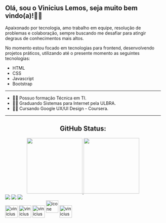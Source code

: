 ## Olá, sou o Vinicius Lemos, seja muito bem vindo(a)!👨‍💻
Apaixonado por tecnologia, amo trabalho em equipe, resolução de problemas e colaboração, sempre buscando me desafiar para atingir degraus de conhecimentos mais altos.

No momento estou focado em tecnologias para frontend, desenvolvendo projetos práticos, utilizando até o presente momento as seguintes tecnologias:
- HTML
- CSS
- Javascript
- Bootstrap
<hr>

- 👨‍🎓 Possuo formação Técnica em TI.
- 👨‍🎓 Graduando Sistemas para Internet pela ULBRA.
- 👨‍🎓 Cursando Google UX/UI Design - Coursera.

<hr>

<div align="center">
  <h2>GitHub Status: </h2>
  <a href="https://github.com/viniciuslemos93">
  <img height="180em" src="https://github-readme-stats.vercel.app/api?username=viniciuslemos93&show_icons=true&theme=dark&include_all_commits=true&count_private=true"/>
  <img height="180em" src="https://github-readme-stats.vercel.app/api/top-langs/?username=viniciuslemos93&layout=compact&langs_count=7&theme=dark"/>
</div>

<div>
  <a href="https://www.instagram.com/vinicius.lemos/" target="_blank"><img src="https://img.shields.io/badge/-Instagram-%23E4405F?style=for-the-badge&logo=instagram&logoColor=white" target="_blank"></a> 
  <a href = "mailto:vinycius1993@gmail.com"><img src="https://img.shields.io/badge/-Gmail-%23333?style=for-the-badge&logo=gmail&logoColor=white" target="_blank"></a>
  <a href="https://www.linkedin.com/in/viniciuslemos93/" target="_blank"><img src="https://img.shields.io/badge/-LinkedIn-%230077B5?style=for-the-badge&logo=linkedin&logoColor=white" target="_blank"></a>
</div>
<div>
<img align="center" alt="vinicius-html" height="40 widht="50" src="https://cdn.jsdelivr.net/gh/devicons/devicon/icons/html5/html5-plain-wordmark.svg" />
<img align="center" alt="vinicius-css" height="40 widht="50" src="https://cdn.jsdelivr.net/gh/devicons/devicon/icons/css3/css3-plain-wordmark.svg" />
<img align="center" alt="vinicius-javascript" height="40 widht="50" src="https://cdn.jsdelivr.net/gh/devicons/devicon/icons/javascript/javascript-plain.svg" />
<img align="lef" alt="ícone do logotipo do PHP" height="40 widht="50" src="https://cdn.jsdelivr.net/gh/devicons/devicon/icons/php/php-original.svg"
<img align="center" alt="vinicius-cplusplus" height="40 widht="50" src="https://cdn.jsdelivr.net/gh/devicons/devicon/icons/cplusplus/cplusplus-line.svg" />
<img align="center" alt="vinicius-mysql" height="40 widht="50" src="https://cdn.jsdelivr.net/gh/devicons/devicon/icons/mysql/mysql-original-wordmark.svg" />
</div>
